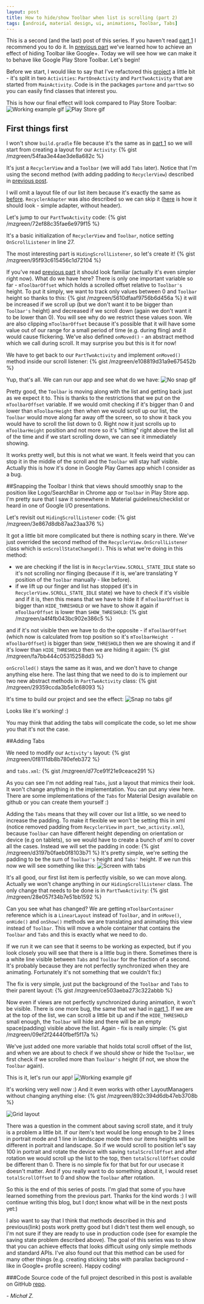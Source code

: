 ```yaml
---
layout: post
title: How to hide/show Toolbar when list is scrolling (part 2)
tags: [android, material design, ui, animations, Toolbar, Tabs]
---
```


This is a second (and the last) post of this series. If you haven't read [part 1] I recommend you to do it. In [previous part] we've learned how to achieve an effect of hiding Toolbar like Google+. Today we will see how we can make it to behave like Google Play Store Toolbar.  Let's begin!

Before we start, I would like to say that I've refactored this [project] a little bit - it's split in two `Activities`: `PartOneActivity` and `PartTwoActivity` that are started from `MainActivity`. Code is in the packages `partone` and `parttwo` so you can easily find classes that interest you.

This is how our final effect will look compared to Play Store Toolbar:
![Working example gif](/images/2/goal.gif "Working example gif") ![Play Store gif](/images/2/playstore.gif "Play Store gif")

## First things first
I won't show `build.gradle` file because it's the same as in [part 1] so we will start from creating a layout for our `Activity`:
{% gist /mzgreen/54faa3e44ae3de8a682c %}

It's just a `RecyclerView` and a `Toolbar` (we will add `Tabs` later). Notice that I'm using the second method (with adding padding to `RecyclerView`) described in [previous post].

I will omit a layout file of our list item because it's exactly the same as [before]. `RecyclerAdapter` was also described so we can skip it ([here] is how it should look - simple adapter, without header).

Let's jump to our `PartTwoActivity` code:
{% gist /mzgreen/72ef88c35fae6e979f15 %}

It's a basic initialization of `RecyclerView` and `Toolbar`, notice setting `OnScrollListener` in line 27.

The most interesting part is `HidingScrollListener`, so let's create it!
{% gist /mzgreen/95f93c615456c1d72104 %}

If you've read [previous part] it should look familiar (actually it's even simpler right now). What do we have here?
There is only one important variable so far - `mToolbarOffset` which holds a scrolled offset relative to `Toolbar's` height. To put it simply, we want to track only values between 0 and `Toolbar` height so thanks to this:
{% gist /mzgreen/5610dfaaf9756b6d456a %}
it will be increased if we scroll up (but we don't want it to be bigger than `Toolbar's` height) and decreased if we scroll down (again we don't want it to be lower than 0). You will see why do we restrict these values soon.
We are also clipping `mToolbarOffset` because it's possible that it will have some value out of our range for a small period of time (e.g. during fling) and it would cause flickering.
We've also defined  `onMoved()` - an abstract method which we call during scroll.
It may surprise you but this is it for now!

We have to get back to our `PartTwoActivity` and implement `onMoved()` method inside our scroll listener:
{% gist /mzgreen/e108819d31a9e675452b %}

Yup, that's all. We can run our app and see what do we have:
![No snap gif](/images/2/nosnap.gif "No snap gif")

Pretty good, the `Toolbar` is moving along with the list and getting back just as we expect it to. This is thanks to the restrictions that we put on the `mToolbarOffset` variable. If we would omit checking if it's bigger than 0 and lower than `mToolbarHeight` then when we would scroll up our list, the `Toolbar` would move along far away off the screen, so to show it back you would have to scroll the list down to 0. Right now it just scrolls up to `mToolbarHeight` position and not more so it's "sitting" right above the list all of the time and if we start scrolling down, we can see it immediately showing.

It works pretty well, but this is not what we want. It feels weird that you can stop it in the middle of the scroll and the `Toolbar` will stay half visible. Actually this is how it's done in Google Play Games app which I consider as a bug.

##Snapping the Toolbar
I think that views should smoothly snap to the position like Logo/SearchBar in Chrome app or `Toolbar` in Play Store app. I'm pretty sure that I saw it somewhere in Material guidelines/checklist or heard in one of Google I/O presentations.

Let's revisit out `HidingScrollListener` code:
{% gist /mzgreen/3e867d8db87aa23aa376 %}

It got a little bit more complicated but there is nothing scary in there. We've just overrided the second method of the `RecyclerView.OnScrollListener` class which is `onScrollStateChanged()`. This is what we're doing in this method:
- we are checking if the list is in `RecyclerView.SCROLL_STATE_IDLE` state so it's not scrolling nor flinging (because if it is, we'are translating Y position of the `Toolbar` manually - like before).
- if we lift up our finger and list has stopped (it's in `RecyclerView.SCROLL_STATE_IDLE` state) we have to check if it's visible and if it is, then this means that we have to hide it if `mToolbarOffset` is bigger than `HIDE_THRESHOLD` or we have to show it again if `mToolbarOffset` is lower than `SHOW_THRESHOLD`:
{% gist /mzgreen/a4f4fb043bc902e386c5 %}

and if it's not visible then we have to do the opposite - if `mToolbarOffset` (which now is calculated from top position so it's `mToolbarHeight - mToolbarOffset`) is bigger than `SHOW_THRESHOLD` then we are showing it and if it's lower than `HIDE_THRESHOLD` then we are hiding it again:
{% gist /mzgreen/fa7bb444c05315258dd3 %}

`onScrolled()` stays the same as it was, and we don't have to change anything else here. The last thing that we need to do is to implement our two new abstract methods in `PartTwoActivity` class:
{% gist /mzgreen/29359ccda3b5e1c68093 %}

It's time to build our project and see the effect:
![Snap no tabs gif](/images/2/snapnotabs.gif "Snap no tabs gif")

Looks like it's working! :)

You may think that adding the tabs will complicate the code, so let me show you that it's not the case.

##Adding Tabs

We need to modify our `Activity's` layout:
{% gist /mzgreen/0f8111db8b780efeb372 %}

and `tabs.xml`:
{% gist /mzgreen/d77ce91f21e9ceace291 %}

As you can see I'm not adding real `Tabs`, just a layout that mimics their look. It won't change anything in the implementation. You can put any view here. There are some implementations of the `Tabs` for Material Design available on github or you can create them yourself :)

Adding the `Tabs` means that they will cover our list a little, so we need to increase the padding. To make it  flexible we won't be setting this in xml (notice removed padding from `RecyclerView` in `part_two_activity.xml`), because `Toolbar` can have different height depending on orientation or device (e.g on tablets), so we would have to create a bunch of xml to cover all the cases. Instead we will set the padding in code:
{% gist /mzgreen/d3197b0faeb0f8103b71 %}
It's pretty simple, we're setting the padding to be the sum of `Toolbar's` height and `Tabs'` height.
If we run this now we will see something like this:
![Screen with tabs](/images/2/withtabs.png "Screen with tabs")

It's all good, our first list item is perfectly visible, so we can move along. Actually we won't change anything in our `HidingScrollListener` class. The only change that needs to be done is in `PartTwoActivity`:
{% gist /mzgreen/28e057f34b7e51bb1592 %}

Can you see what has changed? We are getting `mToolbarContainer` reference which is a `LinearLayout` instead of `Toolbar`, and in `onMove()`, `onHide()` and `onShow()` methods we are translating and animating this view instead of `Toolbar`. This will move a whole container that contains the `Toolbar` and `Tabs` and this is exactly what we need to do.

If we run it we can see that it seems to be working as expected, but if you look closely you will see that there is a little bug in there. Sometimes there is a white line visible between `Tabs` and `Toolbar` for the fraction of a second. It's probably because they are not perfectly synchronized when they are animating. Fortunately it's not something that we couldn't fix:)

The fix is very simple, just put the background of the `Toolbar` and `Tabs` to their parent layout:
{% gist /mzgreen/ce503aeba273c322abbb %}

Now even if views are not perfectly synchronized during animation, it won't be visible.
There is one more bug, the same that we had in [part 1]. If we are at the top of the list, we can scroll a little bit up and if the `HIDE_THRESHOLD` small enough, the `Toolbar` will hide and there will be an empty space(padding) visible above the list. Again - fix is really simple:
{% gist /mzgreen/09ef2f24440fbef5f17a %}

We've just added one more variable that holds total scroll offset of the list, and when we are about to check if we should show or hide the `Toolbar`, we first check if we scrolled more than `Toolbar's` height (if not, we show the `Toolbar` again).

This is it, let's run our app!
![Working example gif](/images/2/goal.gif "Working example gif")

It's working very well now :) And it even works with other LayoutManagers without changing anything else:
{% gist /mzgreen/892c394d6db47eb3708b %}

![Grid layout](/images/2/grid.png "Grid layout")

There was a question in the comment about saving scroll state, and it truly is a problem a little bit. If our item's text would be long enough to be 2 lines in portrait mode and 1 line in landscape mode then our items heights will be different in portrait and landscape. So if we would scroll to position let's say 100 in portrait and rotate the device with saving `totalScrollOffset` and after rotation we would scroll up the list to the top, then `totalScrollOffset` could be different than 0. There is no simple fix for that but for our usecase it doesn't matter. And if you really want to do something about it, I would reset `totalScrollOffset` to 0 and show the `Toolbar` after rotation.

So this is the end of this series of posts. I'm glad that some of you have learned something from the previous part. Thanks for the kind words :) I will continue writing this blog, but I don;t know what will be in the next posts yet:)

I also want to say that I think that methods described in this and previous(link) posts work pretty good but I didn't test them well enough, so I'm not sure if they are ready to use in production code (see for example the saving state problem described above). The goal of this series was to show that you can achieve effects that looks difficult using only simple methods and standard APIs. I've also found out that this method can be used for many other things (e.g. creating sticking tabs with parallax background - like in Google+ profile screen).
Happy coding!

###Code
Source code of the full project described in this post is available on GitHub [repo].

 *- Michał Z.*


[part 1]:http://mzgreen.github.io/2015/02/15/How-to-hideshow-Toolbar-when-list-is-scroling%28part1%29/
[previous part]:http://mzgreen.github.io/2015/02/15/How-to-hideshow-Toolbar-when-list-is-scroling%28part1%29/
[previous post]:http://mzgreen.github.io/2015/02/15/How-to-hideshow-Toolbar-when-list-is-scroling%28part1%29/
[project]:https://github.com/mzgreen/HideOnScrollExample
[before]:https://gist.github.com/mzgreen/b44afa284a0c3c4e0b9c#file-recycler_item-xml
[here]:https://gist.github.com/mzgreen/f0dc97062bb5f1c534b1#file-recycleradapter-java
[repo]:https://github.com/mzgreen/HideOnScrollExample



